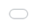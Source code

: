 ```yaml
---
background: /msu-bg.jpg 

title: CSCI 532 Final Presentation
author: Bryan Portillo and Ramisha Baki

---
```


Optimization Methods

---
layout: cover
background: /msu-bg.jpg
---

Optimizers 

	#brief definition
	
	-gradient based
	
	-stochastic algs
	
	-population based
	
	- because there is such an multitude of approaches we will only explore a few
	
---
layout: cover
background: /msu-bg.jpg
---

	#our chosen implementations

	-psosa	
	-hdffsa

---
background: transparent
---
<iframe src="/orig_data_3.html" width="100%" height="100%" style="border: none; position: absolute; top:0; left: 0; right: 0; bottom: 0; display: block; "></iframe>
   
---
layout: cover
background: /msu-bg.jpg 
---
	Gradient descent
		- show simple version
---
	
<iframe src="/adam_optimization_booth.html" width="100%" height="100%" style="border: none; position: absolute; top:0; left: 0; right: 0; bottom: 0; display: block; "></iframe>


---
layout: cover
background: /msu-bg.jpg
---

	Simmulated Annealing 
		-explanation
---
layout: cover
background: /msu-bg.jpg
---

<iframe src="/sa_optimization_booth.html" width="100%" height="100%" style="border: none; position: absolute; top:0; left: 0; right: 0; bottom: 0; display: block; "></iframe>
		
---
layout: cover
background: /msu-bg.jpg
---
	Particle Swarm and FF 
		-explanation
---
layout: cover
background: /msu-bg.jpg
---

<iframe src="/pso_optimization_booth.html" width="100%" height="100%" style="border: none; position: absolute; top:0; left: 0; right: 0; bottom: 0; display: block; "></iframe>

---

<div class="grid grid-cols-2 gap-4">
    <div>
        <img src="/newplot(3).png" />
    </div>
    <div>
        <img src="/newplot(4).png" />
    </div>
</div>

---
layout: cover
background: /msu-bg.jpg
---
	Summary  
		-strengths and weaknesses of each
		-can jimmy rig concepts from the other 
---
layout: cover
background: /msu-bg.jpg
---

	PSO and Sa 
		-explanation

---
layout: cover
background: /msu-bg.jpg
---

	PSO and SA 
		-demo on ackley
		-present metrics
---
layout: cover
background: /msu-bg.jpg
---

	Hdffsa 
		-explanation
---
layout: cover
background: /msu-bg.jpg
---

	Hdffsa 
		-demo on ackley
		-present metrics
---
layout: cover
background: /msu-bg.jpg
---

	TSP Overview
		-base problem
		-variants
---
layout: cover
background: /msu-bg.jpg
---

	Our chosen TSP flavor
		- problem statement
		- constraints
---
layout: cover
background: /msu-bg.jpg
---
	Results
		-demo path
		-metrics presentation		
---
layout: cover
background: /msu-bg.jpg
---
	
	Conclusion



